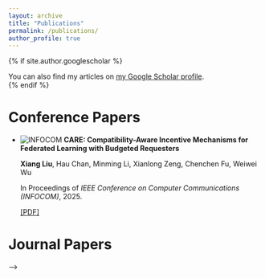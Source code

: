 ```yaml
---
layout: archive
title: "Publications"
permalink: /publications/
author_profile: true
---
```


{% if site.author.googlescholar %}
  <div class="wordwrap">You can also find my articles on <a href="{{site.author.googlescholar}}">my Google Scholar profile</a>.</div>
{% endif %}

Conference Papers
======

- ![INFOCOM](https://img.shields.io/badge/INFOCOM-2025-005f73?style=for-thebadge&colorA=005f73&colorB=ffb703) **CARE: Compatibility-Aware Incentive Mechanisms for Federated Learning with Budgeted Requesters**

  **Xiang Liu**, Hau Chan, Minming Li, Xianlong Zeng, Chenchen Fu, Weiwei Wu

  In Proceedings of *IEEE Conference on Computer Communications (INFOCOM)*, 2025. 

  [[PDF]](https://ieeexplore.ieee.org/stamp/stamp.jsp?arnumber=11044535)

Journal Papers
======

<!-- {% include base_path %}

<!-- New style rendering if publication categories are defined -->

<!-- {% if site.publication_category %}
  {% for category in site.publication_category  %}
    {% assign title_shown = false %}
    {% for post in site.publications reversed %}
      {% if post.category != category[0] %}
        {% continue %}
      {% endif %}
      {% unless title_shown %}
        <h2>{{ category[1].title }}</h2><hr />
        {% assign title_shown = true %}
      {% endunless %}
      {% include archive-single.html %}
    {% endfor %}
  {% endfor %}
{% else %}
  {% for post in site.publications reversed %}
    {% include archive-single.html %}
  {% endfor %}
{% endif %} --> -->


